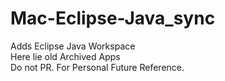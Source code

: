 # Mac-Eclipse-Java_sync

  Adds Eclipse Java Workspace<br>
  Here lie old Archived Apps<br>
  Do not PR. For Personal Future Reference.
